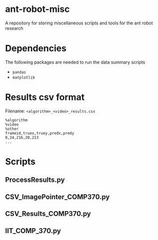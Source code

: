 # ant-robot-misc
A repository for storing miscellaneous scripts and tools for the ant robot research

# Dependencies
The following packages are needed to run the data summary scripts
- `pandas`
- `matplotlib`

# Results csv format

Filename: `<algorithm>_<video>_results.csv`

	%algorithm
	%video
	%other
	frameid,truex,truey,predx,predy
	0,24,216,20,213
	...

# Scripts

## ProcessResults.py

## CSV_ImagePointer_COMP370.py

## CSV_Results_COMP370.py

## IIT_COMP_370.py
